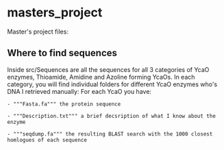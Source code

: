 # masters_project

Master's project files:

Where to find sequences
-----------------------

Inside src/Sequences are all the sequences for all 3 categories of YcaO enzymes, Thioamide, Amidine and Azoline forming YcaOs.
In each category, you will find individual folders for different YcaO enzymes who's DNA I retrieved manually:
  For each YcaO you have:
  
    - """Fasta.fa""" the protein sequence
    
    - """Description.txt""" a brief decsription of what I know about the enzyme
    
    - """seqdump.fa""" the resulting BLAST search with the 1000 closest homlogues of each sequence
